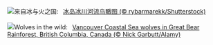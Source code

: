 ![](https://www.bing.com/th?id=OHR.GlacialRivers_ZH-CN0260507556_UHD.jpg&w=1000)来自冰与火之国:&nbsp;&ensp;[冰岛冰川河流鸟瞰图 (© rybarmarekk/Shutterstock)](https://www.bing.com/th?id=OHR.GlacialRivers_ZH-CN0260507556_UHD.jpg)
<br><br/>
![](https://www.bing.com/th?id=OHR.CanadaWolves_EN-US4285635290_UHD.jpg&w=1000)Wolves in the wild:&nbsp;&ensp;[Vancouver Coastal Sea wolves in Great Bear Rainforest, British Columbia, Canada (© Nick Garbutt/Alamy)](https://www.bing.com/th?id=OHR.CanadaWolves_EN-US4285635290_UHD.jpg)
<br><br/>
